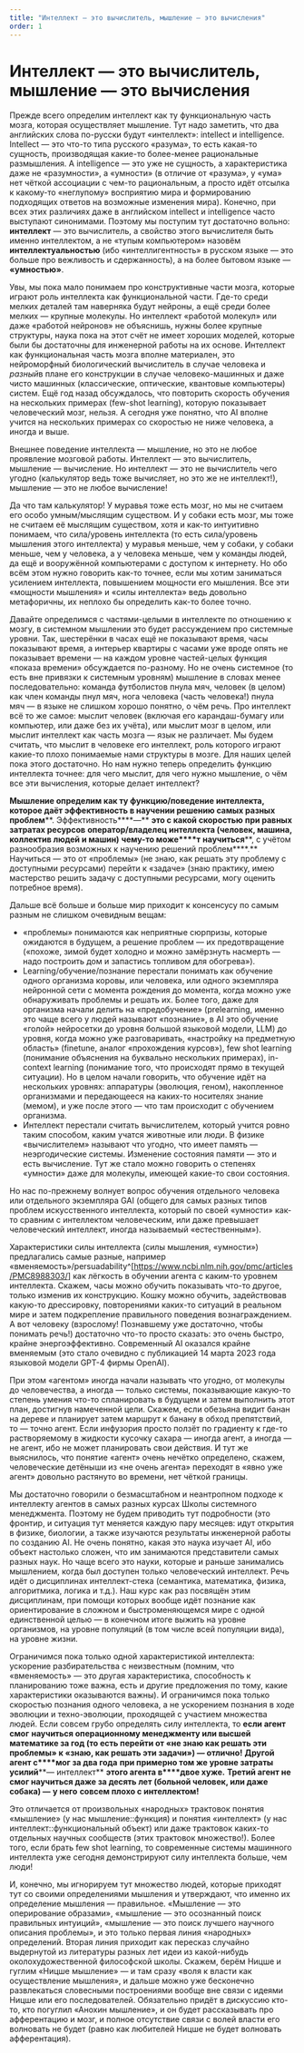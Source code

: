 ```yaml
---
title: "Интеллект — это вычислитель, мышление — это вычисления"
order: 1
---
```


# Интеллект — это вычислитель, мышление — это вычисления

Прежде всего определим интеллект как ту функциональную часть мозга, которая осуществляет мышление. Тут надо заметить, что два английских слова по-русски будут «интеллект»: intellect и intelligence. Intellect — это что-то типа русского «разума», то есть какая-то сущность, производящая какие-то более-менее рациональные размышления. А intelligence — это уже не сущность, а характеристика даже не «разумности», а «умности» (в отличие от «разума», у «ума» нет чёткой ассоциации с чем-то рациональным, а просто идёт отсылка к какому-то «неглупому» восприятию мира и формированию подходящих ответов на возможные изменения мира). Конечно, при всех этих различиях даже в английском intellect и intelligence часто выступают синонимами. Поэтому мы поступим тут достаточно вольно: **интеллект** — это вычислитель, а свойство этого вычислителя быть именно интеллектом, а не «тупым компьютером» назовём **интеллектуальностью** (ибо «интеллигентность» в русском языке — это больше про вежливость и сдержанность), а на более бытовом языке — **«умностью»**.

Увы, мы пока мало понимаем про конструктивные части мозга, которые играют роль интеллекта как функциональной части. Где-то среди мелких деталей там наверняка будут нейроны, а ещё среди более мелких — крупные молекулы. Но интеллект «работой молекул» или даже «работой нейронов» не объяснишь, нужны более крупные структуры, наука пока на этот счёт не имеет хороших моделей, которые были бы достаточны для инженерной работы на их основе. Интеллект как функциональная часть мозга вполне материален, это нейроморфный биологический вычислитель в случае человека и *разный*в плане его конструкции в случае человеко-машинных и даже чисто машинных (классические, оптические, квантовые компьютеры) систем. Ещё год назад обсуждалось, что повторить скорость обучения на нескольких примерах (few-shot learning), которую показывает человеческий мозг, нельзя. А сегодня уже понятно, что AI вполне учится на нескольких примерах со скоростью не ниже человека, а иногда и выше.

Внешнее поведение интеллекта — мышление, но это не любое проявление мозговой работы. Интеллект — это вычислитель, мышление — вычисление. Но интеллект — это не вычислитель чего угодно (калькулятор ведь тоже вычисляет, но это же не интеллект!), мышление — это не любое вычисление!

Да что там калькулятор! У муравья тоже есть мозг, но мы не считаем его особо умным/мыслящим существом. И у собаки есть мозг, мы тоже не считаем её мыслящим существом, хотя и как-то интуитивно понимаем, что сила/уровень интеллекта (то есть сила/уровень мышления этого интеллекта) у муравья меньше, чем у собаки, у собаки меньше, чем у человека, а у человека меньше, чем у команды людей, да ещё и вооружённой компьютерами с доступом к интернету. Но обо всём этом нужно говорить как-то точнее, если мы хотим заниматься усилением интеллекта, повышением мощности его мышления. Все эти «мощности мышления» и «силы интеллекта» ведь довольно метафоричны, их неплохо бы определить как-то более точно.

Давайте определимся с частями-целыми в интеллекте по отношению к мозгу, в системном мышлении это будет рассуждением про системные уровни. Так, шестерёнки в часах ещё не показывают время, часы показывают время, а интерьер квартиры с часами уже вроде опять не показывает времени — на каждом уровне частей-целых функция «показа времени» обсуждается по-разному. Но не очень системное (то есть вне привязки к системным уровням) мышление в словах менее последовательно: команда футболистов пнула мяч, человек (в целом) как член команды пнул мяч, нога человека (часть человека!) пнула мяч — в языке не слишком хорошо понятно, о чём речь. Про интеллект всё то же самое: мыслит человек (включая его карандаш-бумагу или компьютер, или даже без их учёта), или мыслит мозг в целом, или мыслит интеллект как часть мозга — язык не различает. Мы будем считать, что мыслит в человеке его интеллект, роль которого играют какие-то плохо понимаемые нами структуры в мозге. Для наших целей пока этого достаточно. Но нам нужно теперь определить функцию интеллекта точнее: для чего мыслит, для чего нужно мышление, о чём все эти вычисления, которые делает интеллект?

**Мышление определим как ту функцию/поведение интеллекта, которое даёт эффективность в научении решению самых разных** **проблем****. Эффективность****—** **это с какой скоростью** **при равных затратах ресурсов** **оператор/владелец интеллекта (человек, машина, коллектив людей и машин)** **чему-то може****т** **научиться****, с учётом разнообразия возможных к научению решений проблем****.** Научиться — это от «проблемы» (не знаю, как решать эту проблему с доступными ресурсами) перейти к «задаче» (знаю практику, имею мастерство решить задачу с доступными ресурсами, могу оценить потребное время).

Дальше всё больше и больше мир приходит к консенсусу по самым разным не слишком очевидным вещам:

* «проблемы» понимаются как неприятные сюрпризы, которые ожидаются в будущем, а решение проблем — их предотвращение («похоже, зимой будет холодно и можно замёрзнуть насмерть — надо построить дом и запастись топливом для обогрева»).
* Learning/обучение/познание перестали понимать как обучение одного организма коровы, или человека, или одного экземпляра нейронной сети с момента рождения до момента, когда можно уже обнаруживать проблемы и решать их. Более того, даже для организма начали делить на «предобучение» (prelearning, именно это чаще всего у людей называют «познание», в AI это обучение «голой» нейросетки до уровня большой языковой модели, LLM) до уровня, когда можно уже разговаривать, «настройку на предметную область» (finetune, аналог «прохождения курсов»), few shot learning (понимание объяснения на буквально нескольких примерах), in-context learning (понимание того, что происходят прямо в текущей ситуации). Но в целом начали говорить, что обучение идёт на нескольких уровнях: аппаратуры (эволюция, геном), накопленное организмами и передающееся на каких-то носителях знание (мемом), и уже после этого — что там происходит с обучением организма.
* Интеллект перестали считать вычислителем, который учится ровно таким способом, каким учатся животные или люди. В физике «вычислителем» называют что угодно, что имеет память — неэргодические системы. Изменение состояния памяти — это и есть вычисление. Тут же стало можно говорить о степенях «умности» даже для молекулы, имеющей какие-то свои состояния.

Но нас по-прежнему волнует вопрос обучения отдельного человека или отдельного экземпляра GAI (общего для самых разных типов проблем искусственного интеллекта, который по своей «умности» как-то сравним с интеллектом человеческим, или даже превышает человеческий интеллект, иногда называемый «естественным»).

Характеристики силы интеллекта (силы мышления, «умности») предлагались самые разные, например «вменяемость»/persuadability^[<https://www.ncbi.nlm.nih.gov/pmc/articles/PMC8988303/>] как лёгкость в обучении агента с каким-то уровнем интеллекта. Скажем, часы можно обучить показывать что-то другое, только изменив их конструкцию. Кошку можно обучить, задействовав какую-то дрессировку, повторениями каких-то ситуаций в реальном мире и затем подкрепление правильного поведения вознаграждением. А вот человеку (взрослому! Познавшему уже достаточно, чтобы понимать речь!) достаточно что-то просто сказать: это очень быстро, крайне энергоэффективно. Современный AI оказался крайне вменяемым (это стало очевидно с публикацией 14 марта 2023 года языковой модели GPT-4 фирмы OpenAI).

При этом «агентом» иногда начали называть что угодно, от молекулы до человечества, а иногда — только системы, показывающие какую-то степень умения что-то спланировать в будущем и затем выполнить этот план, достигнув намеченной цели. Скажем, если обезьяна видит банан на дереве и планирует затем маршрут к банану в обход препятствий, то — точно агент. Если инфузория просто ползёт по градиенту к где-то растворяемому в жидкости кусочку сахара — иногда агент, а иногда — не агент, ибо не может планировать свои действия. И тут же выяснилось, что понятие «агент» очень нечётко определено, скажем, человеческие детёныши из «не очень агента» переходят в «явно уже агент» довольно растянуто во времени, нет чёткой границы.

Мы достаточно говорили о безмасштабном и неантропном подходе к интеллекту агентов в самых разных курсах Школы системного менеджмента. Поэтому не будем приводить тут подробности (это фронтир, и ситуация тут меняется каждую пару месяцев: идут открытия в физике, биологии, а также изучаются результаты инженерной работы по созданию AI. Не очень понятно, какая это наука изучает AI, ибо объект настолько сложен, что им занимаются представители самых разных наук. Но чаще всего это науки, которые и раньше занимались мышлением, когда был доступен только человеческий интеллект. Речь идёт о дисциплинах интеллект-стека (семантика, математика, физика, алгоритмика, логика и т.д.). Наш курс как раз посвящён этим дисциплинам, при помощи которых вообще идёт познание как ориентирование в сложном и быстроменяющемся мире с одной единственной целью — в конечном итоге выжить на уровне организмов, на уровне популяций (в том числе всей популяции вида), на уровне жизни.

Ограничимся пока только одной характеристикой интеллекта: ускорение разбирательства с неизвестным (помним, что «вменяемость» — это другая характеристика, способность к планированию тоже важна, есть и другие предложения по тому, какие характеристики оказываются важны). И ограничимся пока только скоростью познания одного человека, а не ускорением познания в ходе эволюции и техно-эволюции, проходящей с участием множества людей. Если совсем грубо определять силу интеллекта, то **если агент смог** **научиться операционному менеджменту или высшей математике за год (то есть перейти от «не знаю как решать эти проблемы» к «знаю, как решать эти задачи») — отлично!** **Другой агент с****мог за два года** **при примерно том же уровне затраты усилий****— интеллект** **этого агента в****двое хуже.** **Третий агент не** **смог научиться даже за десять лет (больной человек, или даже собака) —** **у него** **совсем плохо с интеллектом!**

Это отличается от произвольных «народных» трактовок понятия «мышление» (у нас мышление::функция) и понятия «интеллект» (у нас интеллект::функциональный объект) или даже трактовок каких-то отдельных научных сообществ (этих трактовок множество!). Более того, если брать few shot learning, то современные системы машинного интеллекта уже сегодня демонстрируют силу интеллекта больше, чем люди!

И, конечно, мы игнорируем тут множество людей, которые приходят тут со своими определениями мышления и утверждают, что именно их определение мышления — правильное. «Мышление — это оперирование образами», «мышление — это осознанный поиск правильных интуиций», «мышление — это поиск лучшего научного описания проблемы», и это только первая линия «народных» определений. Вторая линия приходит как пересказ случайно выдернутой из литературы разных лет идеи из какой-нибудь околохудожественной философской школы. Скажем, берём Ницше и гуглим «Ницше мышление» — и там сразу «воля к власти как осуществление мышления», и дальше можно уже бесконечно развлекаться словесными построениями вообще вне связи с идеями Ницше или его последователей. Обязательно придёт в дискуссию кто-то, кто погуглил «Анохин мышление», и он будет рассказывать про афферентацию и мозг, и полное отсутствие связи с волей власти его волновать не будет (равно как любителей Ницше не будет волновать афферентация).